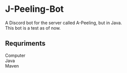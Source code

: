 # J-Peeling-Bot
A Discord bot for the server called A-Peeling, but in Java.\
This bot is a test as of now.
## Requriments
Computer\
Java\
Maven
